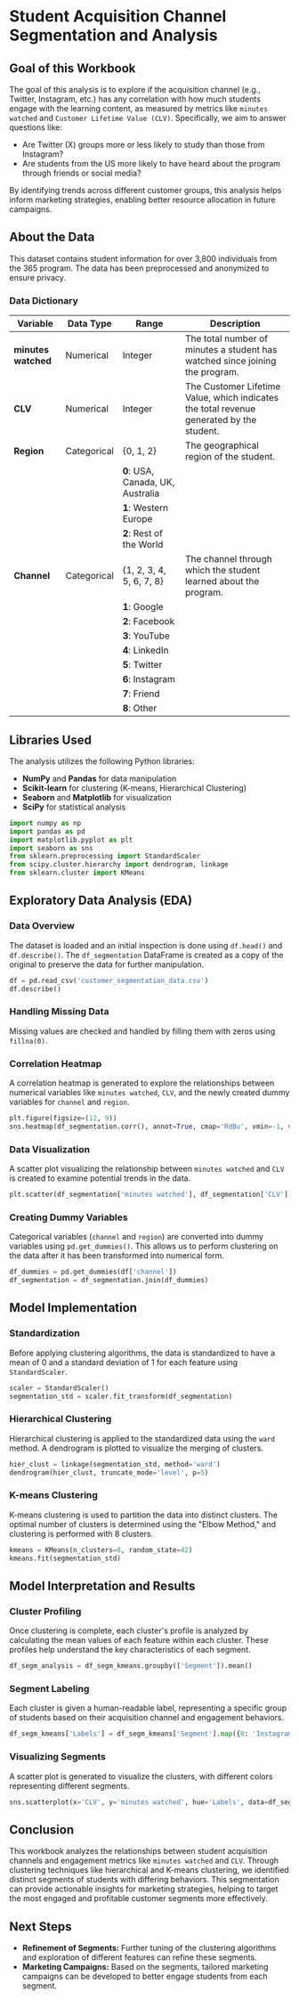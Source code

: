 # Student Acquisition Channel Segmentation and Analysis

## Goal of this Workbook

The goal of this analysis is to explore if the acquisition channel (e.g., Twitter, Instagram, etc.) has any correlation with how much students engage with the learning content, as measured by metrics like `minutes watched` and `Customer Lifetime Value (CLV)`. Specifically, we aim to answer questions like:
- Are Twitter (X) groups more or less likely to study than those from Instagram?
- Are students from the US more likely to have heard about the program through friends or social media?

By identifying trends across different customer groups, this analysis helps inform marketing strategies, enabling better resource allocation in future campaigns.

## About the Data

This dataset contains student information for over 3,800 individuals from the 365 program. The data has been preprocessed and anonymized to ensure privacy.

### Data Dictionary

| Variable            | Data Type   | Range                 | Description                                                                 |
|---------------------|-------------|-----------------------|-----------------------------------------------------------------------------|
| **minutes watched**  | Numerical   | Integer               | The total number of minutes a student has watched since joining the program. |
| **CLV**              | Numerical   | Integer               | The Customer Lifetime Value, which indicates the total revenue generated by the student. |
| **Region**           | Categorical | {0, 1, 2}             | The geographical region of the student.                                       |
|                     |             | **0**: USA, Canada, UK, Australia |                                                                 |
|                     |             | **1**: Western Europe  |                                                                 |
|                     |             | **2**: Rest of the World |                                                                 |
| **Channel**          | Categorical | {1, 2, 3, 4, 5, 6, 7, 8} | The channel through which the student learned about the program.           |
|                     |             | **1**: Google          |                                                                 |
|                     |             | **2**: Facebook        |                                                                 |
|                     |             | **3**: YouTube         |                                                                 |
|                     |             | **4**: LinkedIn        |                                                                 |
|                     |             | **5**: Twitter         |                                                                 |
|                     |             | **6**: Instagram       |                                                                 |
|                     |             | **7**: Friend          |                                                                 |
|                     |             | **8**: Other           |                                                                 |

## Libraries Used

The analysis utilizes the following Python libraries:
- **NumPy** and **Pandas** for data manipulation
- **Scikit-learn** for clustering (K-means, Hierarchical Clustering)
- **Seaborn** and **Matplotlib** for visualization
- **SciPy** for statistical analysis

```python
import numpy as np
import pandas as pd
import matplotlib.pyplot as plt
import seaborn as sns
from sklearn.preprocessing import StandardScaler
from scipy.cluster.hierarchy import dendrogram, linkage
from sklearn.cluster import KMeans
```

## Exploratory Data Analysis (EDA)

### Data Overview
The dataset is loaded and an initial inspection is done using `df.head()` and `df.describe()`. The `df_segmentation` DataFrame is created as a copy of the original to preserve the data for further manipulation.

```python
df = pd.read_csv('customer_segmentation_data.csv')
df.describe()
```

### Handling Missing Data
Missing values are checked and handled by filling them with zeros using `fillna(0)`.

### Correlation Heatmap
A correlation heatmap is generated to explore the relationships between numerical variables like `minutes watched`, `CLV`, and the newly created dummy variables for `channel` and `region`.

```python
plt.figure(figsize=(12, 9))
sns.heatmap(df_segmentation.corr(), annot=True, cmap='RdBu', vmin=-1, vmax=1)
```

### Data Visualization
A scatter plot visualizing the relationship between `minutes watched` and `CLV` is created to examine potential trends in the data.

```python
plt.scatter(df_segmentation['minutes watched'], df_segmentation['CLV'])
```

### Creating Dummy Variables
Categorical variables (`channel` and `region`) are converted into dummy variables using `pd.get_dummies()`. This allows us to perform clustering on the data after it has been transformed into numerical form.

```python
df_dummies = pd.get_dummies(df['channel'])
df_segmentation = df_segmentation.join(df_dummies)
```

## Model Implementation

### Standardization
Before applying clustering algorithms, the data is standardized to have a mean of 0 and a standard deviation of 1 for each feature using `StandardScaler`.

```python
scaler = StandardScaler()
segmentation_std = scaler.fit_transform(df_segmentation)
```

### Hierarchical Clustering
Hierarchical clustering is applied to the standardized data using the `ward` method. A dendrogram is plotted to visualize the merging of clusters.

```python
hier_clust = linkage(segmentation_std, method='ward')
dendrogram(hier_clust, truncate_mode='level', p=5)
```

### K-means Clustering
K-means clustering is used to partition the data into distinct clusters. The optimal number of clusters is determined using the "Elbow Method," and clustering is performed with 8 clusters.

```python
kmeans = KMeans(n_clusters=8, random_state=42)
kmeans.fit(segmentation_std)
```

## Model Interpretation and Results

### Cluster Profiling
Once clustering is complete, each cluster's profile is analyzed by calculating the mean values of each feature within each cluster. These profiles help understand the key characteristics of each segment.

```python
df_segm_analysis = df_segm_kmeans.groupby(['Segment']).mean()
```

### Segment Labeling
Each cluster is given a human-readable label, representing a specific group of students based on their acquisition channel and engagement behaviors.

```python
df_segm_kmeans['Labels'] = df_segm_kmeans['Segment'].map({0: 'Instagram Explorers', 1: 'LinkedIn Networkers', ...})
```

### Visualizing Segments
A scatter plot is generated to visualize the clusters, with different colors representing different segments.

```python
sns.scatterplot(x='CLV', y='minutes watched', hue='Labels', data=df_segm_kmeans)
```

## Conclusion

This workbook analyzes the relationships between student acquisition channels and engagement metrics like `minutes watched` and `CLV`. Through clustering techniques like hierarchical and K-means clustering, we identified distinct segments of students with differing behaviors. This segmentation can provide actionable insights for marketing strategies, helping to target the most engaged and profitable customer segments more effectively.

## Next Steps

- **Refinement of Segments:** Further tuning of the clustering algorithms and exploration of different features can refine these segments.
- **Marketing Campaigns:** Based on the segments, tailored marketing campaigns can be developed to better engage students from each segment.

